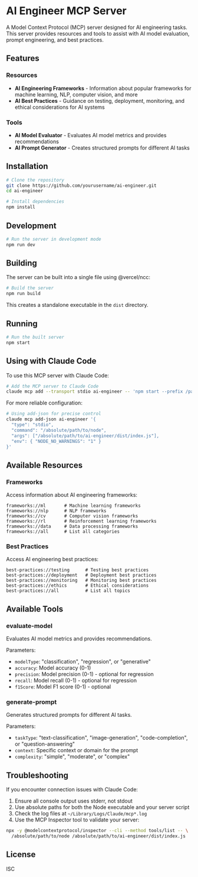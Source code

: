 # AI Engineer MCP Server

A Model Context Protocol (MCP) server designed for AI engineering tasks. This server provides resources and tools to assist with AI model evaluation, prompt engineering, and best practices.

## Features

### Resources

- **AI Engineering Frameworks** - Information about popular frameworks for machine learning, NLP, computer vision, and more
- **AI Best Practices** - Guidance on testing, deployment, monitoring, and ethical considerations for AI systems

### Tools

- **AI Model Evaluator** - Evaluates AI model metrics and provides recommendations
- **AI Prompt Generator** - Creates structured prompts for different AI tasks

## Installation

```bash
# Clone the repository
git clone https://github.com/yourusername/ai-engineer.git
cd ai-engineer

# Install dependencies
npm install
```

## Development

```bash
# Run the server in development mode
npm run dev
```

## Building

The server can be built into a single file using @vercel/ncc:

```bash
# Build the server
npm run build
```

This creates a standalone executable in the `dist` directory.

## Running

```bash
# Run the built server
npm start
```

## Using with Claude Code

To use this MCP server with Claude Code:

```bash
# Add the MCP server to Claude Code
claude mcp add --transport stdio ai-engineer -- 'npm start --prefix /path/to/ai-engineer'
```

For more reliable configuration:

```bash
# Using add-json for precise control
claude mcp add-json ai-engineer '{
  "type": "stdio",
  "command": "/absolute/path/to/node",
  "args": ["/absolute/path/to/ai-engineer/dist/index.js"],
  "env": { "NODE_NO_WARNINGS": "1" }
}'
```

## Available Resources

### Frameworks

Access information about AI engineering frameworks:

```
frameworks://ml       # Machine learning frameworks
frameworks://nlp      # NLP frameworks
frameworks://cv       # Computer vision frameworks
frameworks://rl       # Reinforcement learning frameworks
frameworks://data     # Data processing frameworks
frameworks://all      # List all categories
```

### Best Practices

Access AI engineering best practices:

```
best-practices://testing      # Testing best practices
best-practices://deployment   # Deployment best practices
best-practices://monitoring   # Monitoring best practices
best-practices://ethics       # Ethical considerations
best-practices://all          # List all topics
```

## Available Tools

### evaluate-model

Evaluates AI model metrics and provides recommendations.

Parameters:
- `modelType`: "classification", "regression", or "generative"
- `accuracy`: Model accuracy (0-1)
- `precision`: Model precision (0-1) - optional for regression
- `recall`: Model recall (0-1) - optional for regression
- `f1Score`: Model F1 score (0-1) - optional

### generate-prompt

Generates structured prompts for different AI tasks.

Parameters:
- `taskType`: "text-classification", "image-generation", "code-completion", or "question-answering"
- `context`: Specific context or domain for the prompt
- `complexity`: "simple", "moderate", or "complex"

## Troubleshooting

If you encounter connection issues with Claude Code:

1. Ensure all console output uses stderr, not stdout
2. Use absolute paths for both the Node executable and your server script
3. Check the log files at `~/Library/Logs/Claude/mcp*.log`
4. Use the MCP Inspector tool to validate your server:

```bash
npx -y @modelcontextprotocol/inspector --cli --method tools/list -- \
  /absolute/path/to/node /absolute/path/to/ai-engineer/dist/index.js
```

## License

ISC